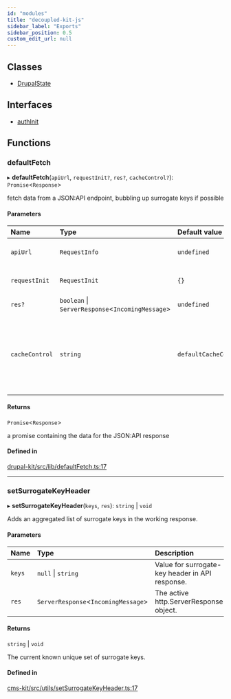 ```yaml
---
id: "modules"
title: "decoupled-kit-js"
sidebar_label: "Exports"
sidebar_position: 0.5
custom_edit_url: null
---
```


## Classes

- [DrupalState](classes/DrupalState.md)

## Interfaces

- [authInit](interfaces/authInit.md)

## Functions

### defaultFetch

▸ **defaultFetch**(`apiUrl`, `requestInit?`, `res?`, `cacheControl?`): `Promise`<`Response`\>

fetch data from a JSON:API endpoint, bubbling up surrogate keys if possible

#### Parameters

| Name | Type | Default value | Description |
| :------ | :------ | :------ | :------ |
| `apiUrl` | `RequestInfo` | `undefined` | the api url for the JSON:API endpoint |
| `requestInit` | `RequestInit` | `{}` | fetch initialization object |
| `res?` | `boolean` \| `ServerResponse`<`IncomingMessage`\> | `undefined` | response object |
| `cacheControl` | `string` | `defaultCacheControlValue` | optional value to override cache control header, defaults to 'public, s-maxage=10, stale-while-revalidate=600' |

#### Returns

`Promise`<`Response`\>

a promise containing the data for the JSON:API response

#### Defined in

[drupal-kit/src/lib/defaultFetch.ts:17](https://github.com/backlineint/decoupled-kit-js/blob/fa402d782/packages/drupal-kit/src/lib/defaultFetch.ts#L17)

___

### setSurrogateKeyHeader

▸ **setSurrogateKeyHeader**(`keys`, `res`): `string` \| `void`

Adds an aggregated list of surrogate keys in the working response.

#### Parameters

| Name | Type | Description |
| :------ | :------ | :------ |
| `keys` | ``null`` \| `string` | Value for surrogate-key header in API response. |
| `res` | `ServerResponse`<`IncomingMessage`\> | The active http.ServerResponse object. |

#### Returns

`string` \| `void`

The current known unique set of surrogate keys.

#### Defined in

[cms-kit/src/utils/setSurrogateKeyHeader.ts:17](https://github.com/backlineint/decoupled-kit-js/blob/fa402d782/packages/cms-kit/src/utils/setSurrogateKeyHeader.ts#L17)
